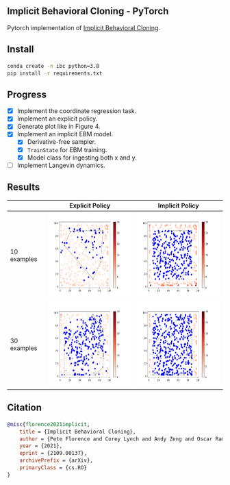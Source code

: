 ## Implicit Behavioral Cloning - PyTorch

Pytorch implementation of <a href="https://arxiv.org/abs/2109.00137">Implicit Behavioral Cloning</a>.

## Install

```bash
conda create -n ibc python=3.8
pip install -r requirements.txt
```

## Progress

* [x] Implement the coordinate regression task.
* [x] Implement an explicit policy.
* [x] Generate plot like in Figure 4.
* [x] Implement an implicit EBM model.
    * [x] Derivative-free sampler.
    * [x] `TrainState` for EBM training.
    * [x] Model class for ingesting both x and y.
* [ ] Implement Langevin dynamics.

## Results

|             | Explicit Policy | Implicit Policy |
|-------------|-----------------|-----------------|
| 10 examples |<img src="assets/explicit_mse_10.png" width="300" height="200"/>|<img src="assets/implicit_ebm_10.png" width="300" height="200"/>|
| 30 examples |<img src="assets/explicit_mse_30.png" width="300" height="200"/>|<img src="assets/implicit_ebm_30.png" width="300" height="200"/>|

## Citation

```bibtex
@misc{florence2021implicit,
    title = {Implicit Behavioral Cloning},
    author = {Pete Florence and Corey Lynch and Andy Zeng and Oscar Ramirez and Ayzaan Wahid and Laura Downs and Adrian Wong and Johnny Lee and Igor Mordatch and Jonathan Tompson},
    year = {2021},
    eprint = {2109.00137},
    archivePrefix = {arXiv},
    primaryClass = {cs.RO}
}
```
